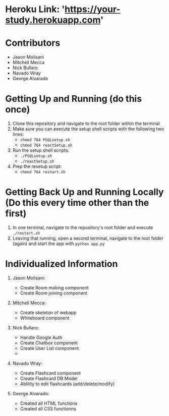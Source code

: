 # Heroku Link: 'https://your-study.herokuapp.com'


# Contributors

- Jason Molisani
- Mitchell Mecca
- Nick Bullaro
- Navado Wray
- George Alvarado


# Getting Up and Running (do this once)
1. Clone this repository and navigate to the root folder within the terminal
2. Make sure you can execute the setup shell scripts with the following two lines:
   - `chmod 764 PSQLsetup.sh`
   - `chmod 764 reactSetup.sh`
3. Run the setup shell scripts:
   - `./PSQLsetup.sh`
   - `./reactSetup.sh`
4. Prep the resetup script:
   - `chmod 764 restart.sh`


# Getting Back Up and Running Locally (Do this every time other than the first)
1. In one terminal, navigate to the repository's root folder and execute `./restart.sh`
2. Leaving that running, open a second terminal, navigate to the root folder (again) and start the app with `python app.py`


# Individualized Information

1. Jason Molisani: 
    * Create Room making component
    * Create Room joining component

2. Mitchell Mecca: 
    * Create skeleton of webapp
    * Whiteboard component

3. Nick Bullaro: 
    * Handle Google Auth
    * Create Chatbox component
    * Create User List component
    * 

4. Navado Wray: 
    * Create Flashcard component
    * Create Flashcard DB Model
    * Ablility to edit flashcards (add/delete/modify)

5. George Alvarado: 
    * Created all HTML functions
    * Created all CSS functionns 
    

